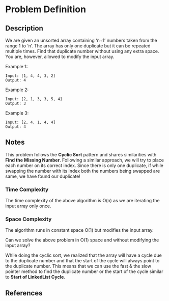 # Problem Definition

## Description

We are given an unsorted array containing ‘n+1’ numbers taken from the range 1 to ‘n’. The array has only one duplicate but it can be repeated multiple times. Find that duplicate number without using any extra space. You are, however, allowed to modify the input array.

Example 1:

```plaintext
Input: [1, 4, 4, 3, 2]
Output: 4
```

Example 2:

```plaintext
Input: [2, 1, 3, 3, 5, 4]
Output: 3
```

Example 3:

```plaintext
Input: [2, 4, 1, 4, 4]
Output: 4
```

## Notes

This problem follows the **Cyclic Sort** pattern and shares similarities with **Find the Missing Number**. Following a similar approach, we will try to place each number on its correct index. Since there is only one duplicate, if while swapping the number with its index both the numbers being swapped are same, we have found our duplicate!

### Time Complexity

The time complexity of the above algorithm is O(n) as we are iterating the input array only once.

### Space Complexity

The algorithm runs in constant space O(1) but modifies the input array.

Can we solve the above problem in O(1) space and without modifying the input array?

While doing the cyclic sort, we realized that the array will have a cycle due to the duplicate number and that the start of the cycle will always point to the duplicate number. This means that we can use the fast & the slow pointer method to find the duplicate number or the start of the cycle similar to **Start of LinkedList Cycle**.

## References
